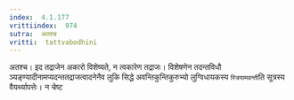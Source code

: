```yaml
---
index:  4.1.177
vrittiindex:  974
sutra:  अतश्च
vritti:  tattvabodhini 
---
```


अतश्च। इद तद्राजेन अकारो विशेष्यते, न त्वकारेण तद्राजः। विशेषणेन तदन्तविधौ ञ्यङ्ण्यादीनामप्यदन्ततद्राजत्वादनेनैव लुकि सिद्धे अवन्तिकुन्तिकुरुभ्यो लुग्विधायकस्य `स्त्रियामवन्ती`ति सूत्रस्य वैयर्थ्यापत्तेः। न चेष्ट

